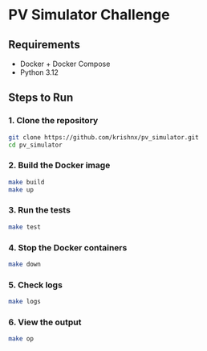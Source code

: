 # PV Simulator Challenge

## Requirements
- Docker + Docker Compose
- Python 3.12

## Steps to Run

### 1. Clone the repository
```bash
git clone https://github.com/krishnx/pv_simulator.git
cd pv_simulator
```

### 2. Build the Docker image
```bash
make build
make up
```

### 3. Run the tests
```bash
make test
```

### 4. Stop the Docker containers
```bash
make down
```

### 5. Check logs
```bash
make logs
```

### 6. View the output
```bash
make op
```
